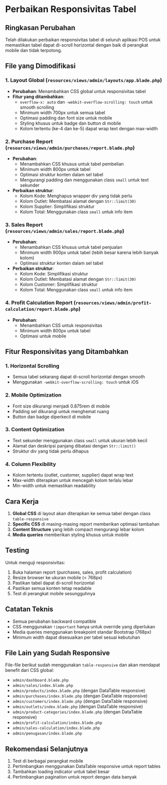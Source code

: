 # Perbaikan Responsivitas Tabel

## Ringkasan Perubahan

Telah dilakukan perbaikan responsivitas tabel di seluruh aplikasi POS untuk memastikan tabel dapat di-scroll horizontal dengan baik di perangkat mobile dan tidak terpotong.

## File yang Dimodifikasi

### 1. Layout Global (`resources/views/admin/layouts/app.blade.php`)
- **Perubahan**: Menambahkan CSS global untuk responsivitas tabel
- **Fitur yang ditambahkan**:
  - `overflow-x: auto` dan `-webkit-overflow-scrolling: touch` untuk smooth scrolling
  - Minimum width 700px untuk semua tabel
  - Optimasi padding dan font size untuk mobile
  - Styling khusus untuk badge dan button di mobile
  - Kolom tertentu (ke-4 dan ke-5) dapat wrap text dengan max-width

### 2. Purchase Report (`resources/views/admin/purchases/report.blade.php`)
- **Perubahan**: 
  - Menambahkan CSS khusus untuk tabel pembelian
  - Minimum width 800px untuk tabel
  - Optimasi struktur konten dalam sel tabel
  - Mengurangi padding dan menggunakan class `small` untuk text sekunder
- **Perbaikan struktur**:
  - Kolom Kode: Menghapus wrapper div yang tidak perlu
  - Kolom Outlet: Membatasi alamat dengan `Str::limit(30)`
  - Kolom Supplier: Simplifikasi struktur
  - Kolom Total: Menggunakan class `small` untuk info item

### 3. Sales Report (`resources/views/admin/sales/report.blade.php`)
- **Perubahan**:
  - Menambahkan CSS khusus untuk tabel penjualan
  - Minimum width 900px untuk tabel (lebih besar karena lebih banyak kolom)
  - Optimasi struktur konten dalam sel tabel
- **Perbaikan struktur**:
  - Kolom Kode: Simplifikasi struktur
  - Kolom Outlet: Membatasi alamat dengan `Str::limit(30)`
  - Kolom Customer: Simplifikasi struktur
  - Kolom Total: Menggunakan class `small` untuk info item

### 4. Profit Calculation Report (`resources/views/admin/profit-calculation/report.blade.php`)
- **Perubahan**:
  - Menambahkan CSS untuk responsivitas
  - Minimum width 800px untuk tabel
  - Optimasi untuk mobile

## Fitur Responsivitas yang Ditambahkan

### 1. Horizontal Scrolling
- Semua tabel sekarang dapat di-scroll horizontal dengan smooth
- Menggunakan `-webkit-overflow-scrolling: touch` untuk iOS

### 2. Mobile Optimization
- Font size dikurangi menjadi 0.875rem di mobile
- Padding sel dikurangi untuk menghemat ruang
- Button dan badge diperkecil di mobile

### 3. Content Optimization
- Text sekunder menggunakan class `small` untuk ukuran lebih kecil
- Alamat dan deskripsi panjang dibatasi dengan `Str::limit()`
- Struktur div yang tidak perlu dihapus

### 4. Column Flexibility
- Kolom tertentu (outlet, customer, supplier) dapat wrap text
- Max-width diterapkan untuk mencegah kolom terlalu lebar
- Min-width untuk memastikan readability

## Cara Kerja

1. **Global CSS** di layout akan diterapkan ke semua tabel dengan class `table-responsive`
2. **Specific CSS** di masing-masing report memberikan optimasi tambahan
3. **Content Structure** yang lebih compact mengurangi lebar kolom
4. **Media queries** memberikan styling khusus untuk mobile

## Testing

Untuk menguji responsivitas:

1. Buka halaman report (purchases, sales, profit calculation)
2. Resize browser ke ukuran mobile (< 768px)
3. Pastikan tabel dapat di-scroll horizontal
4. Pastikan semua konten tetap readable
5. Test di perangkat mobile sesungguhnya

## Catatan Teknis

- Semua perubahan backward compatible
- CSS menggunakan `!important` hanya untuk override yang diperlukan
- Media queries menggunakan breakpoint standar Bootstrap (768px)
- Minimum width dapat disesuaikan per tabel sesuai kebutuhan

## File Lain yang Sudah Responsive

File-file berikut sudah menggunakan `table-responsive` dan akan mendapat benefit dari CSS global:

- `admin/dashboard.blade.php`
- `admin/sales/index.blade.php`
- `admin/products/index.blade.php` (dengan DataTable responsive)
- `admin/purchases/index.blade.php` (dengan DataTable responsive)
- `admin/customers/index.blade.php` (dengan DataTable responsive)
- `admin/outlets/index.blade.php` (dengan DataTable responsive)
- `admin/product-categories/index.blade.php` (dengan DataTable responsive)
- `admin/profit-calculation/index.blade.php`
- `admin/sales-calculation/index.blade.php`
- `admin/penugasan/index.blade.php`

## Rekomendasi Selanjutnya

1. Test di berbagai perangkat mobile
2. Pertimbangkan menggunakan DataTable responsive untuk report tables
3. Tambahkan loading indicator untuk tabel besar
4. Pertimbangkan pagination untuk report dengan data banyak
